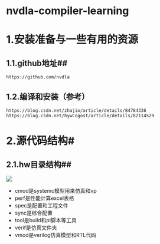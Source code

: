 # nvdla-compiler-learning
# 1.安装准备与一些有用的资源 #
## 1.1.github地址##
	https://github.com/nvdla
## 1.2.编译和安装（参考）
	https://blog.csdn.net/zhajio/article/details/84784336 
	https://blog.csdn.net/hywCogost/article/details/82114529
# 2.源代码结构#
## 2.1.hw目录结构##
![](https://github.com/zeasa/nvdla-compiler/blob/master/document/imgs/hwfolderlist.png)

- cmod是systemc模型用来仿真和vp
- perf是性能计算excel表格
- spec是配置和工程文件
- sync是综合配置
- tool是build和pl脚本等工具
- verif是仿真文件夹
- vmod是verilog仿真模型和RTL代码